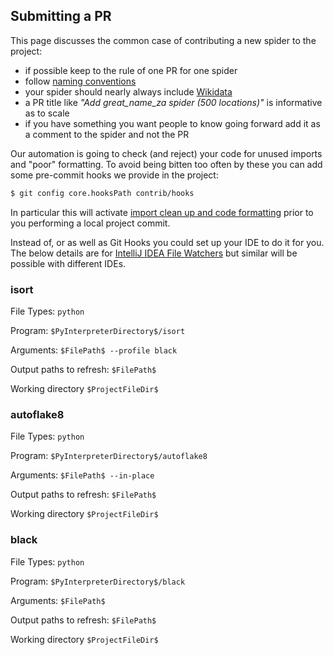 ## Submitting a PR

This page discusses the common case of contributing a new spider to the project:

* if possible keep to the rule of one PR for one spider
* follow [naming conventions](./SPIDER_NAMING.md)
* your spider should nearly always include [Wikidata](./WIKIDATA.md)
* a PR title like *"Add great_name_za spider (500 locations)"* is informative as to scale
* if you have something you want people to know going forward add it as a comment to the
  spider and not the PR

Our automation is going to check (and reject) your code for unused imports and "poor"
formatting. To avoid being bitten too often by these you can add some pre-commit hooks
we provide in the project:

```bash
$ git config core.hooksPath contrib/hooks
```

In particular this will activate
[import clean up and code formatting](../contrib/hooks/pre-commit)
prior to you performing a local project commit.

Instead of, or as well as Git Hooks you could set up your IDE to do it for you.
The below details are for
[IntelliJ IDEA File Watchers](https://www.jetbrains.com/help/idea/using-file-watchers.html#ws_creating_file_watchers)
but similar will be possible with different IDEs.

### isort

File Types: `python`

Program: `$PyInterpreterDirectory$/isort`

Arguments: `$FilePath$ --profile black`

Output paths to refresh: `$FilePath$`

Working directory `$ProjectFileDir$`

### autoflake8

File Types: `python`

Program: `$PyInterpreterDirectory$/autoflake8`

Arguments: `$FilePath$ --in-place`

Output paths to refresh: `$FilePath$`

Working directory `$ProjectFileDir$`

### black

File Types: `python`

Program: `$PyInterpreterDirectory$/black`

Arguments: `$FilePath$`

Output paths to refresh: `$FilePath$`

Working directory `$ProjectFileDir$`